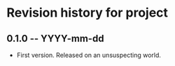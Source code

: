# Revision history for project

## 0.1.0 -- YYYY-mm-dd

* First version. Released on an unsuspecting world.
